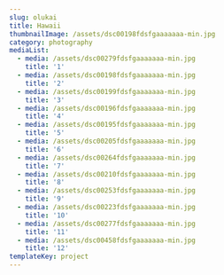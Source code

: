 ```yaml
---
slug: olukai
title: Hawaii
thumbnailImage: /assets/dsc00198fdsfgaaaaaaa-min.jpg
category: photography
mediaList:
  - media: /assets/dsc00279fdsfgaaaaaaa-min.jpg
    title: '1'
  - media: /assets/dsc00198fdsfgaaaaaaa-min.jpg
    title: '2'
  - media: /assets/dsc00199fdsfgaaaaaaa-min.jpg
    title: '3'
  - media: /assets/dsc00196fdsfgaaaaaaa-min.jpg
    title: '4'
  - media: /assets/dsc00195fdsfgaaaaaaa-min.jpg
    title: '5'
  - media: /assets/dsc00205fdsfgaaaaaaa-min.jpg
    title: '6'
  - media: /assets/dsc00264fdsfgaaaaaaa-min.jpg
    title: '7'
  - media: /assets/dsc00210fdsfgaaaaaaa-min.jpg
    title: '8'
  - media: /assets/dsc00253fdsfgaaaaaaa-min.jpg
    title: '9'
  - media: /assets/dsc00223fdsfgaaaaaaa-min.jpg
    title: '10'
  - media: /assets/dsc00277fdsfgaaaaaaa-min.jpg
    title: '11'
  - media: /assets/dsc00458fdsfgaaaaaaa-min.jpg
    title: '12'
templateKey: project
---
```


